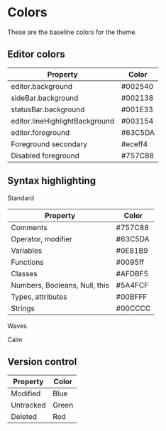 # Colors

These are the baseline colors for the theme.

## Editor colors

| Property                       | Color   |
| ------------------------------ | ------- |
| editor.background              | #002540 |
| sideBar.background             | #002138 |
| statusBar.background           | #001E33 |
| editor.lineHighlightBackground | #003154 |
| editor.foreground              | #63C5DA |
| Foreground secondary           | #eceff4 |
| Disabled foreground            | #757C88 |

## Syntax highlighting

Standard

| Property                      | Color   |
| ----------------------------- | ------- |
| Comments                      | #757C88 |
| Operator, modifier            | #63C5DA |
| Variables                     | #0E81B9 |
| Functions                     | #0095ff |
| Classes                       | #AFDBF5 |
| Numbers, Booleans, Null, this | #5A4FCF |
| Types, attributes             | #00BFFF |
| Strings                       | #00CCCC |

Waves

Calm

## Version control

| Property  | Color |
| --------- | ----- |
| Modified  | Blue  |
| Untracked | Green |
| Deleted   | Red   |
